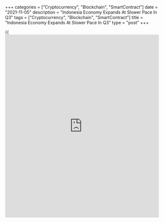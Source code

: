 +++
categories = ["Cryptocurrency", "Blockchain", "SmartContract"]
date = "2021-11-05"
description = "Indonesia Economy Expands At Slower Pace In Q3"
tags = ["Cryptocurrency", "Blockchain", "SmartContract"]
title = "Indonesia Economy Expands At Slower Pace In Q3"
type = "post"
+++

{{<iframe id="large-banner" src="https://www.bounty.group/#slide=26.0" width="100%" height="600" scrolling="no" style="border: 0px solid rgb(216, 221, 230); border-radius: 3px;">}}

Indonesia's economic growth eased in the third quarter as strict
restrictions to contain the spread of the COVID-19 dampened household
consumption, Statistics Indonesia reported Friday.

Gross domestic product expanded 3.51 percent on a yearly basis, after
rising 7.07 percent in the second quarter. This was also weaker than the
expected growth of 3.76 percent.

Nonetheless, the [economy][1] expanded for the second consecutive
quarter.

On a sequential basis, the economy grew 1.55 percent, which was also
slower than the economists' forecast of 1.8 percent.

On the expenditure-side, exports logged the biggest annual growth of
29.16 percent. At the same time, imports were up 30.11 percent.

Household consumption rose only 1.03 percent and government consumption
by 0.66 percent. Investment rose 3.74 percent.

With restrictions being relaxed and virus cases now very low, the
economy is expected to bounce back strongly in the final quarter, Gareth
Leather, an economist at Capital Economics, said. That said, any
tightening of monetary [policy](https://www.fintechee.com/policy/) is still a long way off.

The economist forecast strong GDP growth of around 4 percent
sequentially in the fourth quarter.

At the October [policy](https://www.fintechee.com/policy/) meeting, Bank Indonesia had retained its key
interest rate at 3.50 percent.

The central bank forecast the economic growth to continue to improve
until the fourth quarter so that the whole of 2021 will remain within
the range of Bank Indonesia's projection at 3.5 percent-4.3 percent.

For comments and feedback [contact](https://www.playgroundfx.com/contact/): editorial@rtt[news](https://www.letsplayfx.com/blog/forex-news-website/).com

[Economic News][1]

 **What parts of the world are seeing the best (and worst) economic
performances lately? Click[here][2] to check out our [Econ Scorecard][2]
and find out! See up-to-the-moment [ranking](https://www.playgroundfx.com/blog/crypto-exchange-ranking/)s for the best and worst
performers in [GDP][3], [unemployment rate][4], [inflation][5] and much
more.**

   1. www.rtt[news](https://www.letsplayfx.com/blog/forex-news-website/).com/Content/EconomicNews.aspx
   2. www.rtt[news](https://www.letsplayfx.com/blog/forex-news-website/).com/economic-scorecard/world-rank/PPI/highest-performance.aspx
   3. www.rtt[news](https://www.letsplayfx.com/blog/forex-news-website/).com/economic-scorecard/world-rank/GDP/highest-performance.aspx
   4. www.rtt[news](https://www.letsplayfx.com/blog/forex-news-website/).com/economic-scorecard/world-rank/unemployment-rate/lowest-performance.aspx
   5. www.rtt[news](https://www.letsplayfx.com/blog/forex-news-website/).com/economic-scorecard/world-rank/CPI/highest-performance.aspx